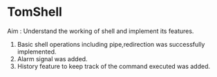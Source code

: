 # TomShell
Aim : Understand the working of shell and implement its features.
1.  Basic shell operations including pipe,redirection was successfully implemented.
2.  Alarm signal was added.
3.  History feature to keep track of the command executed was added.
